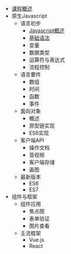 
* [课程概述](01)
* 原生Javascript
  * 语言初步
    * [Javascript概述](02.md)
    * [基础语法](03.md)
    * 变量
    * 数据类型
    * 运算符与表达式
    * 流程控制
  * 语言要件
    * 数组
    * 时间
    * 函数
    * 事件
  * 面向对象
    * 概述
    * 原型链实现
    * ES6实现
  * 客户端API
    * 操作文档
    * 音视频
    * 客户端存储
    * 画图
  * 最新版本
    * ES6
    * ES7
* 组件与框架
  * 组件应用
    * 焦点图
    * 表单验证
    * 图片查看
  * 主流框架
    * Vue.js
    * React

